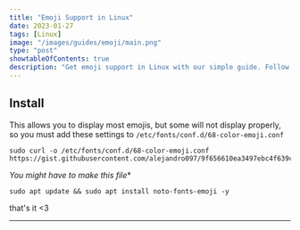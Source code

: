 ```yaml
---
title: "Emoji Support in Linux"
date: 2023-01-27
tags: [Linux]
image: "/images/guides/emoji/main.png"
type: "post"
showtableOfContents: true
description: "Get emoji support in Linux with our simple guide. Follow our steps to add emojis to your system and enhance your messaging and communication experience."
---
```


## Install 
This allows you to display most emojis, but some will not display properly, so you must add these settings to ```/etc/fonts/conf.d/68-color-emoji.conf``` 

```
sudo curl -o /etc/fonts/conf.d/68-color-emoji.conf https://gist.githubusercontent.com/alejandro097/9f656610ea3497ebc4f639c84094e3e8/raw
```
*You might have to make this file**

```
sudo apt update && sudo apt install noto-fonts-emoji -y
```

that's it <3

---

  